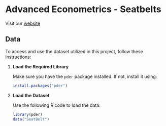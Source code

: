 # Advanced Econometrics - Seatbelts

Visit our [website](https://jdrengifoc.quarto.pub/advanced_econ_seatbelts/)


## Data

To access and use the dataset utilized in this project, follow these instructions:

1. **Load the Required Library**

   Make sure you have the `pder` package installed. If not, install it using:

   ```r
   install.packages("pder")
   ```
   
2. **Load the Dataset**
   
   Use the following R code to load the data:
   ```r
   library(pder)
   data("SeatBelt")
   ```